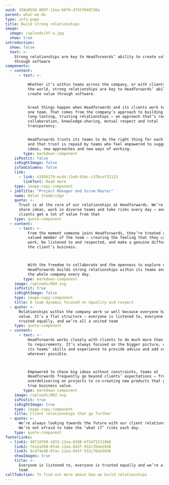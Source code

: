 ```yaml
---
uuid: 359e0550-009f-11ea-b6f6-d743f848720a
parent: what-we-do
type: info-page
title: Build strong relationships
image:
  image: /uploads/hf-a.jpg
  show: true
introduction:
  show: false
  text: >-
    Strong relationships are key to Headforwards’ ability to create value
    through software
components:
  - content:
      - text: >-

          Whether it’s within teams across the company, or with clients across
          the world, strong relationships are key to Headforwards’ ability to
          create value through software.


          Great things happen when Headforwards and its clients work together as
          one team. That comes from the company’s approach to building
          long-lasting, trusting relationships – an approach that’s rooted in
          collaboration, knowledge-sharing, mutual respect and total
          transparency. 


          Headforwards trusts its teams to do the right thing for each client,
          and that trust is repaid by teams who feel empowered to suggest new
          ideas, new approaches and new ways of working.
        type: markdown-component
    isPostit: false
    isRightImage: false
    isTwoColumns: false
    link:
      - link: d1956170-ec44-11e9-914c-c376cef31113
        linkText: Read more
    type: image-copy-component
  - jobTitle: "Project Manager and Scrum Master"
    name: Helen Stembridge
    quote: >-
      Trust is at the core of our relationships at Headforwards. We’re free to
      share ideas, work in diverse teams and take risks every day – and our
      clients get a lot of value from that
    type: quote-component
  - content:
      - text: >-
          From the moment someone joins Headforwards, they’re treated as a
          valued member of the team – creating the feeling that they can come to
          work, be listened to and respected, and make a genuine difference to
          the client’s business.



          With the freedom to collaborate and the openness to explore new ideas,
          Headforwards builds strong relationships within its teams and across
          the whole company every day.
        type: markdown-component
    image: /uploads/009.svg
    isPostit: true
    isRightImage: false
    type: image-copy-component
    title: A team dynamic focused on equality and respect
  - quote: >-
      Relationships within the company work so well because everyone has equal
      value. It’s a flat structure – everyone is listened to, everyone is
      trusted equally, and we’re all a united team
    type: quote-component
  - content:
      - text: >-
          Headforwards works closely with clients to do much more than deliver
          to requirements. It’s always focused on the bigger picture, drawing on
          its teams’ skills and experience to provide advice and add value
          wherever possible.



          Empowered to chase big ideas without constraints, teams at
          Headforwards frequently go beyond clients’ expectations – from
          overdelivering on projects to co-creating new products that generate
          true business value.
        type: markdown-component
    image: /uploads/002.svg
    isPostit: true
    isRightImage: true
    type: image-copy-component
    title: Client relationships that go further
  - quote: >-
      We’re always looking towards the future with our client relationships.
      We’re not afraid to take the ‘what if’ risks each day.
    type: quote-component
footerLinks:
  - link1: 40718760-1033-11ea-9288-bf5475231968
    link2: fe1a1d50-0fab-11ea-843f-932c76de5936
    link3: 0cd74ed0-0fac-11ea-843f-932c76de5936
    showImages: true
    title: >-
      Everyone is listened to, everyone is trusted equally and we’re a united
      team
callToAction: To find out more about how we build relationships
---
```

